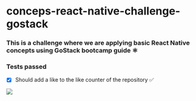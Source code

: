 # conceps-react-native-challenge-gostack

### This is a challenge where we are applying basic React Native concepts using GoStack bootcamp guide ⚛︎


### Tests passed

- [x] Should add a like to the like counter of the repository ✅ 
 
 ![](http://g.recordit.co/CnJHLybIfj.gif)
